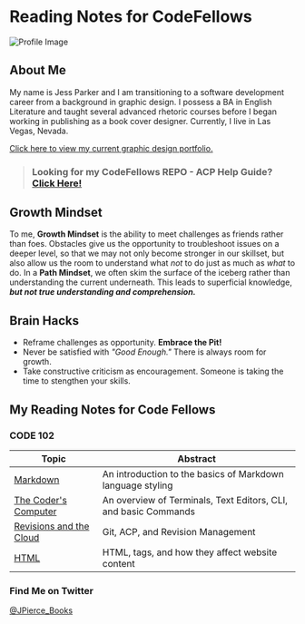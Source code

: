 # Reading Notes for CodeFellows

![Profile Image](https://static.wixstatic.com/media/3863c9_532b1d1ad41a497cb1a96458d188ba7f~mv2.jpg/v1/fill/w_380,h_369,al_c,q_80,usm_0.66_1.00_0.01/Profile.webp)




## About Me

My name is Jess Parker and I am transitioning to a software development career from a background in graphic design. I possess a BA in English Literature and taught several advanced rhetoric courses before I began working in publishing as a book cover designer. Currently, I live in Las Vegas, Nevada. 

[Click here to view my current graphic design portfolio.](https://www.parkerbookdesign.com)

> ### **Looking for my CodeFellows REPO - ACP Help Guide? [Click Here!](repoacp.md)**

## Growth Mindset

To me, **Growth Mindset** is the ability to meet challenges as friends rather than foes. Obstacles give us the opportunity to troubleshoot issues on a deeper level, so that we may not only become stronger in our skillset, but also allow us the room to understand what *not* to do just as much as *what* to do. In a **Path Mindset**, we often skim the surface of the iceberg rather than understanding the current underneath. This leads to superficial knowledge, ***but not true understanding and comprehension.***


## Brain Hacks

- Reframe challenges as opportunity. **Embrace the Pit!**
- Never be satisfied with *"Good Enough."* There is always room for growth.
- Take constructive criticism as encouragement. Someone is taking the time to stengthen your skills.

## My Reading Notes for Code Fellows

### CODE 102

Topic | Abstract
------------ | ------------
[Markdown](markdown.md) | An introduction to the basics of Markdown language styling
[The Coder's Computer](thecoderscomputer.md) | An overview of Terminals, Text Editors, CLI, and basic Commands
[Revisions and the Cloud](revisionsandthecloud.md) | Git, ACP, and Revision Management
[HTML](HTML.md) | HTML, tags, and how they affect website content

### Find Me on Twitter

[@JPierce_Books](https://twitter.com/jpierce_books)



